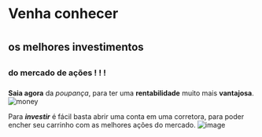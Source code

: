 # Venha conhecer <h1> 
## os melhores investimentos <h2>
### do mercado de ações ! ! ! <h3>
**Saia agora** da _poupança_, para ter uma **rentabilidade** muito mais **vantajosa**.
![money](https://user-images.githubusercontent.com/61657926/93905833-cca5be00-fcd1-11ea-91b3-6089a9d988bb.jpg)


Para **_investir_** é fácil basta abrir uma conta em uma corretora, para poder encher seu carrinho com as melhores ações do mercado.
![image](https://user-images.githubusercontent.com/61657926/93906983-32df1080-fcd3-11ea-857b-d6556a6dcceb.png)
